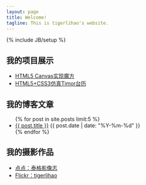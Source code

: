 ```yaml
---
layout: page
title: Welcome!
tagline: This is tigerlihao's website.
---
```

{% include JB/setup %}



## 我的项目展示

* [HTML5 Canvas实现魔方](/html5demo/cubic/)
* [HTML5+CSS3仿真Timor台历](/html5demo/timor/)

    
## 我的博客文章

<ul>
  {% for post in site.posts limit:5 %}
    <li><a href="{{ BASE_PATH }}{{ post.url }}">{{ post.title }}</a> <span class="muted">{{ post.date | date: "%Y-%m-%d" }}</span></li>
  {% endfor %}
</ul>

## 我的摄影作品

* [点点：泰格影像志](http://tigerphoto.diandian.com/archive)
* [Flickr：tigerlihao](http://www.flickr.com/photos/tigerlihao)